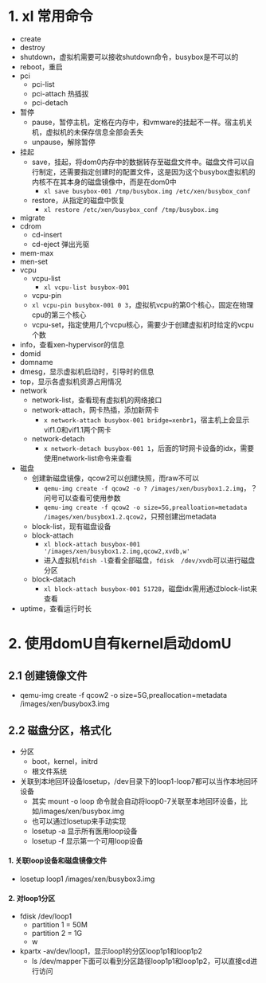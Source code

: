 

# 1. xl 常用命令
- create
- destroy
- shutdown，虚拟机需要可以接收shutdown命令，busybox是不可以的
- reboot，重启
- pci
  - pci-list
  - pci-attach 热插拔
  - pci-detach
- 暂停
  - pause，暂停主机，定格在内存中，和vmware的挂起不一样。宿主机关机，虚拟机的未保存信息全部会丢失
  - unpause，解除暂停
- 挂起
  - save，挂起，将dom0内存中的数据转存至磁盘文件中。磁盘文件可以自行制定，还需要指定创建时的配置文件，这是因为这个busybox虚拟机的内核不在其本身的磁盘镜像中，而是在dom0中
    - ```xl save busybox-001 /tmp/busybox.img /etc/xen/busybox_conf```
  - restore，从指定的磁盘中恢复  
    - ```xl restore /etc/xen/busybox_conf /tmp/busybox.img```
- migrate
- cdrom
  - cd-insert
  - cd-eject 弹出光驱
- mem-max
- men-set
- vcpu
  - vcpu-list
    - ```xl vcpu-list busybox-001```
  - vcpu-pin
   - ```xl vcpu-pin busybox-001 0 3```，虚拟机vcpu的第0个核心，固定在物理cpu的第三个核心
  - vcpu-set，指定使用几个vcpu核心，需要少于创建虚拟机时给定的vcpu个数
- info，查看xen-hypervisor的信息
- domid
- domname
- dmesg，显示虚拟机启动时，引导时的信息
- top，显示各虚拟机资源占用情况
- network
  - network-list，查看现有虚拟机的网络接口
  - network-attach，网卡热插，添加新网卡
    - ```x network-attach busybox-001 bridge=xenbr1```，宿主机上会显示vif1.0和vif1.1两个网卡
  - network-detach
    - ```x network-detach busybox-001 1```，后面的1时网卡设备的idx，需要使用network-list命令来查看
- 磁盘
  - 创建新磁盘镜像，qcow2可以创建快照，而raw不可以
    - ```qemu-img create -f qcow2 -o ? /images/xen/busybox1.2.img```，？问号可以查看可使用参数
    - ```qemu-img create -f qcow2 -o size=5G,prealloation=metadata /images/xen/busybox1.2.qcow2```，只预创建出metadata
  - block-list，现有磁盘设备
  - block-attach
    - ```xl block-attach busybox-001 '/images/xen/busybox1.2.img,qcow2,xvdb,w'```
    - 进入虚拟机```fdish -l```查看全部磁盘，```fdisk  /dev/xvdb```可以进行磁盘分区
  - block-datach
    - ```xl block-attach busybox-001 51728```，磁盘idx需用通过block-list来查看
- uptime，查看运行时长

# 2. 使用domU自有kernel启动domU
## 2.1 创建镜像文件
- qemu-img create -f qcow2 -o size=5G,preallocation=metadata /images/xen/busybox3.img
## 2.2 磁盘分区，格式化
- 分区
  - boot，kernel，initrd
  - 根文件系统
- 关联到本地回环设备losetup，/dev目录下的loop1-loop7都可以当作本地回环设备
  - 其实 mount -o loop 命令就会自动将loop0-7关联至本地回环设备，比如/images/xen/busybox.img
  - 也可以通过losetup来手动实现
  - losetup -a 显示所有医用loop设备
  - losetup -f 显示第一个可用loop设备
  
#### 1. 关联loop设备和磁盘镜像文件
- losetup loop1 /images/xen/busybox3.img
#### 2. 对loop1分区
- fdisk /dev/loop1
  - partition 1 = 50M
  - partition 2 = 1G
  - w
- kpartx -av/dev/loop1，显示loop1的分区loop1p1和loop1p2
  - ls /dev/mapper下面可以看到分区路径loop1p1和loop1p2，可以直接cd进行访问













